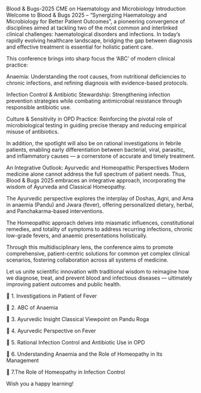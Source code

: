 Blood & Bugs-2025
CME on Haematology and Microbiology
Introduction Welcome to Blood & Bugs 2025 – “Synergizing Haematology and Microbiology for Better Patient Outcomes”, a pioneering convergence of disciplines aimed at tackling two of the most common and interlinked clinical challenges: haematological disorders and infections. In today’s rapidly evolving healthcare landscape, bridging the gap between diagnosis and effective treatment is essential for holistic patient care.

This conference brings into sharp focus the ‘ABC’ of modern clinical practice:

Anaemia: Understanding the root causes, from nutritional deficiencies to chronic infections, and refining diagnosis with evidence-based protocols.

Infection Control & Antibiotic Stewardship: Strengthening infection prevention strategies while combating antimicrobial resistance through responsible antibiotic use.

Culture & Sensitivity in OPD Practice: Reinforcing the pivotal role of microbiological testing in guiding precise therapy and reducing empirical misuse of antibiotics.

In addition, the spotlight will also be on rational investigations in febrile patients, enabling early differentiation between bacterial, viral, parasitic, and inflammatory causes — a cornerstone of accurate and timely treatment.

An Integrative Outlook: Ayurvedic and Homeopathic Perspectives Modern medicine alone cannot address the full spectrum of patient needs. Thus, Blood & Bugs 2025 embraces an integrative approach, incorporating the wisdom of Ayurveda and Classical Homeopathy.

The Ayurvedic perspective explores the interplay of Doshas, Agni, and Ama in anaemia (Pandu) and Jwara (fever), offering personalized dietary, herbal, and Panchakarma-based interventions.

The Homeopathic approach delves into miasmatic influences, constitutional remedies, and totality of symptoms to address recurring infections, chronic low-grade fevers, and anaemic presentations holistically.

Through this multidisciplinary lens, the conference aims to promote comprehensive, patient-centric solutions for common yet complex clinical scenarios, fostering collaboration across all systems of medicine.

Let us unite scientific innovation with traditional wisdom to reimagine how we diagnose, treat, and prevent blood and infectious diseases — ultimately improving patient outcomes and public health.

📂 1. Investigations in Patient of Fever

📂 2. ABC of Anaemia

📂 3. Ayurvedic Insight Classical Viewpoint on Pandu Roga

📂 4. Ayurvedic Perspective on Fever

📂 5. Rational Infection Control and Antibiotic Use in OPD

📂 6. Understanding Anaemia and the Role of Homeopathy in Its Management

📂 7.The Role of Homeopathy in Infection Control

Wish you a happy learning!
